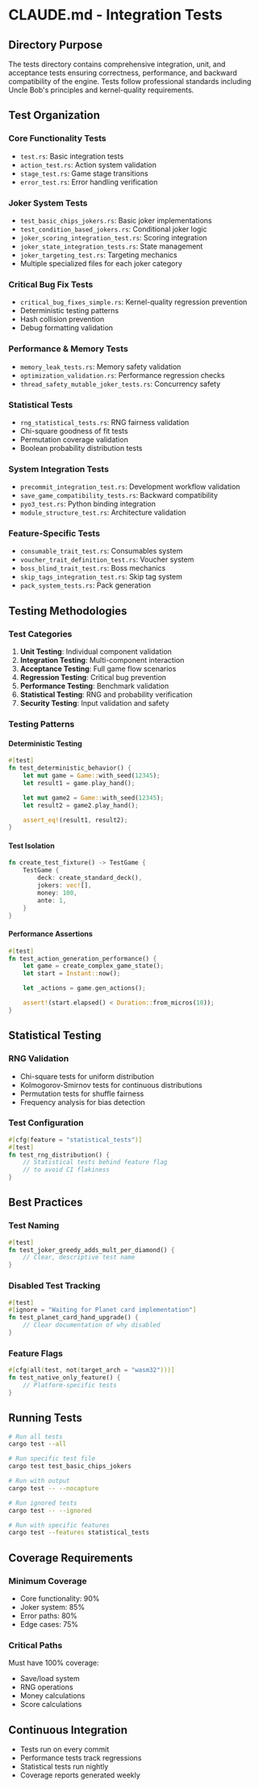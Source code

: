 # CLAUDE.md - Integration Tests

## Directory Purpose

The tests directory contains comprehensive integration, unit, and acceptance tests ensuring correctness, performance, and backward compatibility of the engine. Tests follow professional standards including Uncle Bob's principles and kernel-quality requirements.

## Test Organization

### Core Functionality Tests
- `test.rs`: Basic integration tests
- `action_test.rs`: Action system validation
- `stage_test.rs`: Game stage transitions
- `error_test.rs`: Error handling verification

### Joker System Tests
- `test_basic_chips_jokers.rs`: Basic joker implementations
- `test_condition_based_jokers.rs`: Conditional joker logic
- `joker_scoring_integration_test.rs`: Scoring integration
- `joker_state_integration_tests.rs`: State management
- `joker_targeting_test.rs`: Targeting mechanics
- Multiple specialized files for each joker category

### Critical Bug Fix Tests
- `critical_bug_fixes_simple.rs`: Kernel-quality regression prevention
- Deterministic testing patterns
- Hash collision prevention
- Debug formatting validation

### Performance & Memory Tests
- `memory_leak_tests.rs`: Memory safety validation
- `optimization_validation.rs`: Performance regression checks
- `thread_safety_mutable_joker_tests.rs`: Concurrency safety

### Statistical Tests
- `rng_statistical_tests.rs`: RNG fairness validation
- Chi-square goodness of fit tests
- Permutation coverage validation
- Boolean probability distribution tests

### System Integration Tests
- `precommit_integration_test.rs`: Development workflow validation
- `save_game_compatibility_tests.rs`: Backward compatibility
- `pyo3_test.rs`: Python binding integration
- `module_structure_test.rs`: Architecture validation

### Feature-Specific Tests
- `consumable_trait_test.rs`: Consumables system
- `voucher_trait_definition_test.rs`: Voucher system
- `boss_blind_trait_test.rs`: Boss mechanics
- `skip_tags_integration_test.rs`: Skip tag system
- `pack_system_tests.rs`: Pack generation

## Testing Methodologies

### Test Categories
1. **Unit Testing**: Individual component validation
2. **Integration Testing**: Multi-component interaction
3. **Acceptance Testing**: Full game flow scenarios
4. **Regression Testing**: Critical bug prevention
5. **Performance Testing**: Benchmark validation
6. **Statistical Testing**: RNG and probability verification
7. **Security Testing**: Input validation and safety

### Testing Patterns

#### Deterministic Testing
```rust
#[test]
fn test_deterministic_behavior() {
    let mut game = Game::with_seed(12345);
    let result1 = game.play_hand();

    let mut game2 = Game::with_seed(12345);
    let result2 = game2.play_hand();

    assert_eq!(result1, result2);
}
```

#### Test Isolation
```rust
fn create_test_fixture() -> TestGame {
    TestGame {
        deck: create_standard_deck(),
        jokers: vec![],
        money: 100,
        ante: 1,
    }
}
```

#### Performance Assertions
```rust
#[test]
fn test_action_generation_performance() {
    let game = create_complex_game_state();
    let start = Instant::now();

    let _actions = game.gen_actions();

    assert!(start.elapsed() < Duration::from_micros(10));
}
```

## Statistical Testing

### RNG Validation
- Chi-square tests for uniform distribution
- Kolmogorov-Smirnov tests for continuous distributions
- Permutation tests for shuffle fairness
- Frequency analysis for bias detection

### Test Configuration
```rust
#[cfg(feature = "statistical_tests")]
#[test]
fn test_rng_distribution() {
    // Statistical tests behind feature flag
    // to avoid CI flakiness
}
```

## Best Practices

### Test Naming
```rust
#[test]
fn test_joker_greedy_adds_mult_per_diamond() {
    // Clear, descriptive test name
}
```

### Disabled Test Tracking
```rust
#[test]
#[ignore = "Waiting for Planet card implementation"]
fn test_planet_card_hand_upgrade() {
    // Clear documentation of why disabled
}
```

### Feature Flags
```rust
#[cfg(all(test, not(target_arch = "wasm32")))]
fn test_native_only_feature() {
    // Platform-specific tests
}
```

## Running Tests

```bash
# Run all tests
cargo test --all

# Run specific test file
cargo test test_basic_chips_jokers

# Run with output
cargo test -- --nocapture

# Run ignored tests
cargo test -- --ignored

# Run with specific features
cargo test --features statistical_tests
```

## Coverage Requirements

### Minimum Coverage
- Core functionality: 90%
- Joker system: 85%
- Error paths: 80%
- Edge cases: 75%

### Critical Paths
Must have 100% coverage:
- Save/load system
- RNG operations
- Money calculations
- Score calculations

## Continuous Integration

- Tests run on every commit
- Performance tests track regressions
- Statistical tests run nightly
- Coverage reports generated weekly
